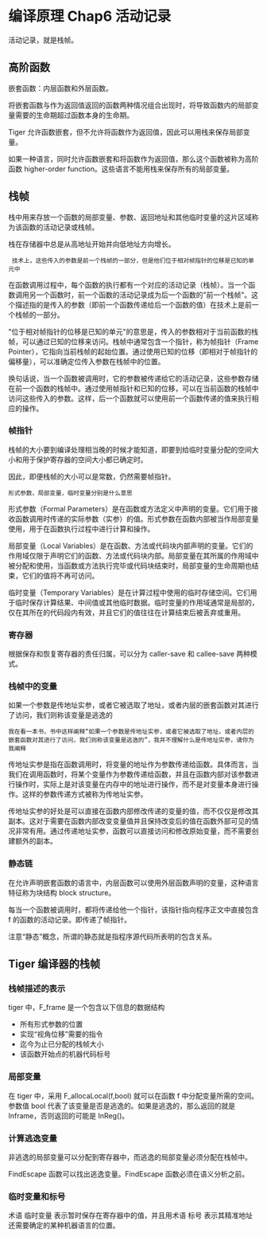 # 编译原理 Chap6 活动记录

活动记录，就是栈帧。

## 高阶函数

嵌套函数：内层函数和外层函数。

将嵌套函数与作为返回值返回的函数两种情况组合出现时，将导致函数内的局部变量需要的生命期超过函数本身的生命期。

Tiger 允许函数嵌套，但不允许将函数作为返回值，因此可以用栈来保存局部变量。

如果一种语言，同时允许函数嵌套和将函数作为返回值，那么这个函数被称为高阶函数 higher-order function。这些语言不能用栈来保存所有的局部变量。

## 栈帧

栈中用来存放一个函数的局部变量、参数、返回地址和其他临时变量的这片区域称为该函数的活动记录或栈帧。

栈在存储器中总是从高地址开始并向低地址方向增长。

	 技术上，这些传入的参数是前一个栈帧的一部分，但是他们位于相对帧指针的位移是已知的单元中

在函数调用过程中，每个函数的执行都有一个对应的活动记录（栈帧）。当一个函数调用另一个函数时，前一个函数的活动记录成为后一个函数的"前一个栈帧"。这个描述指的是传入的参数（即前一个函数传递给后一个函数的值）在技术上是前一个栈帧的一部分。

"位于相对帧指针的位移是已知的单元"的意思是，传入的参数相对于当前函数的栈帧，可以通过已知的位移来访问。栈帧中通常包含一个指针，称为帧指针（Frame Pointer），它指向当前栈帧的起始位置。通过使用已知的位移（即相对于帧指针的偏移量），可以准确定位传入参数在栈帧中的位置。

换句话说，当一个函数被调用时，它的参数被传递给它的活动记录，这些参数存储在前一个函数的栈帧中。通过使用帧指针和已知的位移，可以在当前函数的栈帧中访问这些传入的参数。这样，后一个函数就可以使用前一个函数传递的值来执行相应的操作。

### 帧指针

栈帧的大小要到编译处理相当晚的时候才能知道，即要到给临时变量分配的空间大小和用于保护寄存器的空间大小都已确定时。

因此，即便栈帧的大小可以是常数，仍然需要帧指针。

	形式参数，局部变量，临时变量分别是什么意思

形式参数（Formal Parameters）是在函数或方法定义中声明的变量。它们用于接收函数调用时传递的实际参数（实参）的值。形式参数在函数内部被当作局部变量使用，用于在函数执行过程中进行计算和操作。

局部变量（Local Variables）是在函数、方法或代码块内部声明的变量。它们的作用域仅限于声明它们的函数、方法或代码块内部。局部变量在其所属的作用域中被分配和使用，当函数或方法执行完毕或代码块结束时，局部变量的生命周期也结束，它们的值将不再可访问。

临时变量（Temporary Variables）是在计算过程中使用的临时存储空间。它们用于临时保存计算结果、中间值或其他临时数据。临时变量的作用域通常是局部的，仅在其所在的代码段内有效，并且它们的值往往在计算结束后被丢弃或重用。

### 寄存器

根据保存和恢复寄存器的责任归属，可以分为 caller-save 和 callee-save 两种模式。

### 栈帧中的变量

如果一个参数是传地址实参，或者它被选取了地址，或者内层的嵌套函数对其进行了访问，我们则称该变量是逃逸的

	我在看一本书，书中这样阐释“如果一个参数是传地址实参，或者它被选取了地址，或者内层的嵌套函数对其进行了访问，我们则称该变量是逃逸的”，我并不理解什么是传地址实参，请你为我阐释

传地址实参是指在函数调用时，将变量的地址作为参数传递给函数。具体而言，当我们在调用函数时，将某个变量作为参数传递给函数，并且在函数内部对该参数进行操作时，实际上是对该变量在内存中的地址进行操作，而不是对变量本身进行操作。这样的参数传递方式被称为传地址实参。

传地址实参的好处是可以直接在函数内部修改传递的变量的值，而不仅仅是修改其副本。这对于需要在函数内部改变变量值并且保持改变后的值在函数外部可见的情况非常有用。通过传递地址实参，函数可以直接访问和修改原始变量，而不需要创建额外的副本。

### 静态链

在允许声明嵌套函数的语言中，内层函数可以使用外层函数声明的变量，这种语言特征称为块结构 block structure。

每当一个函数被调用时，都将传递给他一个指针，该指针指向程序正文中直接包含 f 的函数的活动记录。即传递了帧指针。

注意“静态”概念，所谓的静态就是指程序源代码所表明的包含关系。

## Tiger 编译器的栈帧

### 栈帧描述的表示

tiger 中，F_frame 是一个包含以下信息的数据结构

- 所有形式参数的位置
- 实现“视角位移”需要的指令
- 迄今为止已分配的栈帧大小
- 该函数开始点的机器代码标号

### 局部变量

在 tiger 中，采用 F_allocaLocal(f,bool) 就可以在函数 f 中分配变量所需的空间。参数值 bool 代表了该变量是否是逃逸的。如果是逃逸的，那么返回的就是 Inframe，否则返回的可能是 InReg()。

### 计算逃逸变量

非逃逸的局部变量可以分配到寄存器中，而逃逸的局部变量必须分配在栈帧中。

FindEscape 函数可以找出逃逸变量。FindEscape 函数必须在语义分析之前。

### 临时变量和标号

术语 临时变量 表示暂时保存在寄存器中的值，并且用术语 标号 表示其精准地址还需要确定的某种机器语言的位置。